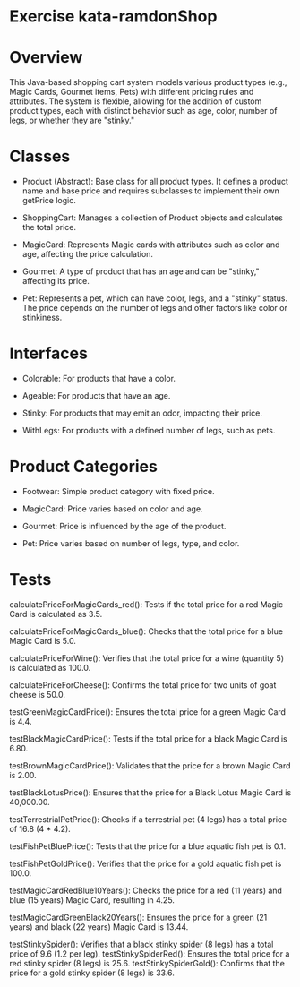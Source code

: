 # Exercise kata-ramdonShop

# Overview

This Java-based shopping cart system models various product types (e.g., Magic Cards, Gourmet items, Pets) with different pricing rules and attributes. The system is flexible, allowing for the addition of custom product types, each with distinct behavior such as age, color, number of legs, or whether they are "stinky."

# Classes

* Product (Abstract): Base class for all product types. It defines a product name and base price and requires subclasses to implement their own getPrice logic.

* ShoppingCart: Manages a collection of Product objects and calculates the total price.

* MagicCard: Represents Magic cards with attributes such as color and age, affecting the price calculation.

* Gourmet: A type of product that has an age and can be "stinky," affecting its price.

* Pet: Represents a pet, which can have color, legs, and a "stinky" status. The price depends on the number of legs and other factors like color or stinkiness.

# Interfaces

* Colorable: For products that have a color.

* Ageable: For products that have an age.

* Stinky: For products that may emit an odor, impacting their price.
* WithLegs: For products with a defined number of legs, such as pets.

# Product Categories

* Footwear: Simple product category with fixed price.

* MagicCard: Price varies based on color and age.

* Gourmet: Price is influenced by the age of the product.
* Pet: Price varies based on number of legs, type, and color.

# Tests

calculatePriceForMagicCards_red(): Tests if the total price for a red Magic Card is calculated as 3.5.

calculatePriceForMagicCards_blue(): Checks that the total price for a blue Magic Card is 5.0.

calculatePriceForWine(): Verifies that the total price for a wine (quantity 5) is calculated as 100.0.

calculatePriceForCheese(): Confirms the total price for two units of goat cheese is 50.0.

testGreenMagicCardPrice(): Ensures the total price for a green Magic Card is 4.4.

testBlackMagicCardPrice(): Tests if the total price for a black Magic Card is 6.80.

testBrownMagicCardPrice(): Validates that the price for a brown Magic Card is 2.00.

testBlackLotusPrice(): Ensures that the price for a Black Lotus Magic Card is 40,000.00.

testTerrestrialPetPrice(): Checks if a terrestrial pet (4 legs) has a total price of 16.8 (4 * 4.2).

testFishPetBluePrice(): Tests that the price for a blue aquatic fish pet is 0.1.

testFishPetGoldPrice(): Verifies that the price for a gold aquatic fish pet is 100.0.

testMagicCardRedBlue10Years(): Checks the price for a red (11 years) and blue (15 years) Magic Card, resulting in 4.25.

testMagicCardGreenBlack20Years(): Ensures the price for a green (21 years) and black (22 years) Magic Card is 13.44.

testStinkySpider(): Verifies that a black stinky spider (8 legs) has a total price of 9.6 (1.2 per leg).
testStinkySpiderRed(): Ensures the total price for a red stinky spider (8 legs) is 25.6.
testStinkySpiderGold(): Confirms that the price for a gold stinky spider (8 legs) is 33.6.
